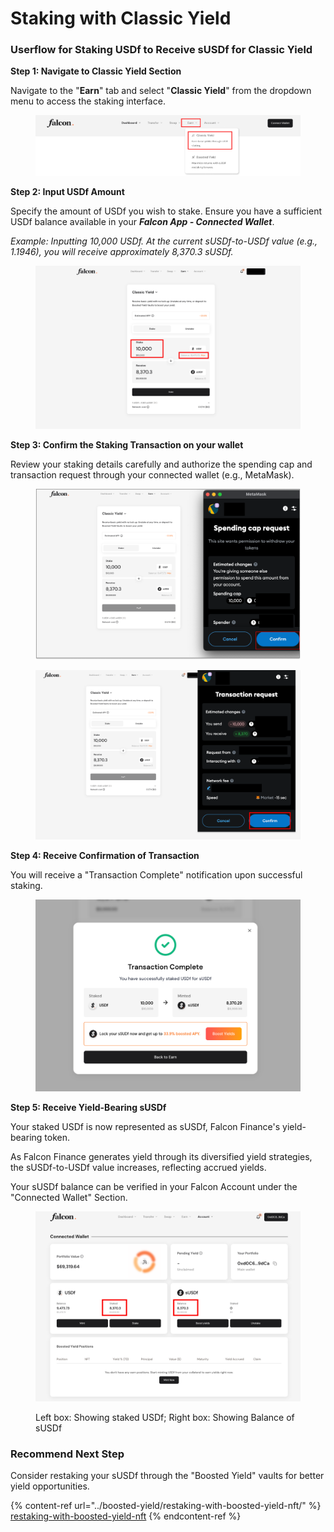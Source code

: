 # Staking with Classic Yield

### Userflow for Staking USDf to Receive sUSDf for Classic Yield

**Step 1: Navigate to Classic Yield Section**

Navigate to the "**Earn**" tab and select "**Classic Yield**" from the dropdown menu to access the staking interface.

<figure><img src="../../../.gitbook/assets/image (22).png" alt=""><figcaption></figcaption></figure>

**Step 2: Input USDf Amount**

Specify the amount of USDf you wish to stake. Ensure you have a sufficient USDf balance available in your _**Falcon App - Connected Wallet**_.

_Example: Inputting 10,000 USDf. At the current sUSDf-to-USDf value (e.g., 1.1946), you will receive approximately 8,370.3 sUSDf._

<figure><img src="../../../.gitbook/assets/image (23).png" alt=""><figcaption></figcaption></figure>

**Step 3: Confirm the Staking Transaction on your wallet**

Review your staking details carefully and authorize the spending cap and transaction request through your connected wallet (e.g., MetaMask).

<div align="center"><figure><img src="../../../.gitbook/assets/image (24).png" alt="" width="563"><figcaption></figcaption></figure></div>

<figure><img src="../../../.gitbook/assets/image (83).png" alt="" width="563"><figcaption></figcaption></figure>

**Step 4: Receive Confirmation of Transaction**

You will receive a "Transaction Complete" notification upon successful staking.

<figure><img src="../../../.gitbook/assets/image (26).png" alt=""><figcaption></figcaption></figure>

**Step 5: Receive Yield-Bearing sUSDf**

Your staked USDf is now represented as sUSDf, Falcon Finance's yield-bearing token.&#x20;

As Falcon Finance generates yield through its diversified yield strategies, the sUSDf-to-USDf value increases, reflecting accrued yields.&#x20;

Your sUSDf balance can be verified in your Falcon Account under the "Connected Wallet" Section.

<figure><img src="../../../.gitbook/assets/image (27).png" alt=""><figcaption><p>Left box: Showing staked USDf; Right box: Showing Balance of sUSDf</p></figcaption></figure>

### **Recommend Next Step**

Consider restaking your sUSDf through the "Boosted Yield" vaults for better yield opportunities.

{% content-ref url="../boosted-yield/restaking-with-boosted-yield-nft/" %}
[restaking-with-boosted-yield-nft](../boosted-yield/restaking-with-boosted-yield-nft/)
{% endcontent-ref %}
